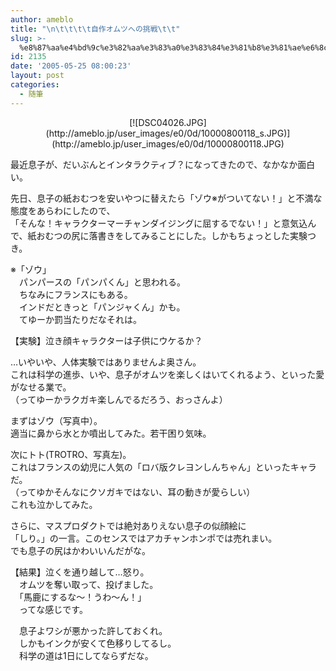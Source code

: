 ```yaml
---
author: ameblo
title: "\n\t\t\t\t自作オムツへの挑戦\t\t"
slug: >-
  %e8%87%aa%e4%bd%9c%e3%82%aa%e3%83%a0%e3%83%84%e3%81%b8%e3%81%ae%e6%8c%91%e6%88%a6
id: 2135
date: '2005-05-25 08:00:23'
layout: post
categories:
  - 随筆
---
```


<div align="center">[![DSC04026.JPG](http://ameblo.jp/user_images/e0/0d/10000800118_s.JPG)](http://ameblo.jp/user_images/e0/0d/10000800118.JPG)</div>

最近息子が、だいぶんとインタラクティブ？になってきたので、なかなか面白い。  

先日、息子の紙おむつを安いやつに替えたら「ゾウ※がついてない！」と不満な態度をあらわにしたので、  
「そんな！キャラクターマーチャンダイジングに屈するでない！」と意気込んで、紙おむつの尻に落書きをしてみることにした。しかもちょっとした実験つき。  

※「ゾウ」  
　パンパースの「パンパくん」と思われる。  
　ちなみにフランスにもある。  
　インドだときっと「パンジャくん」かも。  
　てゆーか罰当たりだなそれは。  

【実験】泣き顔キャラクターは子供にウケるか？  

…いやいや、人体実験ではありませんよ奥さん。  
これは科学の進歩、いや、息子がオムツを楽しくはいてくれるよう、といった愛がなせる業で。  
（ってゆーかラクガキ楽しんでるだろう、おっさんよ）  

まずはゾウ（写真中）。  
適当に鼻から水とか噴出してみた。若干困り気味。  

次にトト(TROTRO、写真左)。  
これはフランスの幼児に人気の「ロバ版クレヨンしんちゃん」といったキャラだ。  
（ってゆかそんなにクソガキではない、耳の動きが愛らしい）  
これも泣かしてみた。  

さらに、マスプロダクトでは絶対ありえない息子の似顔絵に  
「しり。」の一言。このセンスではアカチャンホンポでは売れまい。  
でも息子の尻はかわいいんだがな。  

【結果】泣くを通り越して…怒り。  
　オムツを奪い取って、投げました。  
　「馬鹿にするな～！うわ～ん！」  
　ってな感じです。  

　息子よワシが悪かった許しておくれ。  
　しかもインクが安くて色移りしてるし。  
　科学の道は1日にしてならずだな。
